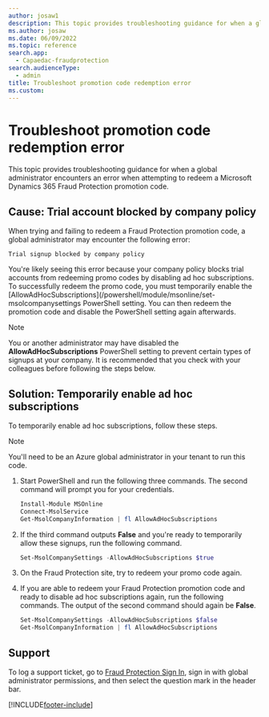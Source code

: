 ```yaml
---
author: josaw1
description: This topic provides troubleshooting guidance for when a global administrator encounters an error when attempting to redeem a Microsoft Dynamics 365 Fraud Protection promotion code.
ms.author: josaw
ms.date: 06/09/2022
ms.topic: reference
search.app: 
  - Capaedac-fraudprotection
search.audienceType:
  - admin
title: Troubleshoot promotion code redemption error
ms.custom:
---
```


# Troubleshoot promotion code redemption error

This topic provides troubleshooting guidance for when a global administrator encounters an error when attempting to redeem a Microsoft Dynamics 365 Fraud Protection promotion code.

## Cause: Trial account blocked by company policy

When trying and failing to redeem a Fraud Protection promotion code, a global administrator may encounter the following error: 

`Trial signup blocked by company policy`

You're likely seeing this error because your company policy blocks trial accounts from redeeming promo codes by disabling ad hoc subscriptions. To successfully redeem the promo code, you must temporarily enable the [AllowAdHocSubscriptions](/powershell/module/msonline/set-msolcompanysettings PowerShell setting. You can then redeem the promotion code and disable the PowerShell setting again afterwards.

> [!NOTE] 
> You or another administrator may have disabled the **AllowAdHocSubscriptions** PowerShell setting to prevent certain types of signups at your company. It is recommended that you check with your colleagues before following the steps below.

## Solution: Temporarily enable ad hoc subscriptions

To temporarily enable ad hoc subscriptions, follow these steps.

> [!NOTE]
> You'll need to be an Azure global administrator in your tenant to run this code.

1. Start PowerShell and run the following three commands. The second command will prompt you for your credentials.

    ```PowerShell
    Install-Module MSOnline
    Connect-MsolService
    Get-MsolCompanyInformation | fl AllowAdHocSubscriptions
    ```

1. If the third command outputs **False** and you're ready to temporarily allow these signups, run the following command.

    ```PowerShell
    Set-MsolCompanySettings -AllowAdHocSubscriptions $true
    ```

1. On the Fraud Protection site, try to redeem your promo code again.
1. If you are able to redeem your Fraud Protection promotion code and ready to disable ad hoc subscriptions again, run the following commands. The output of the second command should again be **False**.

    ```PowerShell
    Set-MsolCompanySettings -AllowAdHocSubscriptions $false
    Get-MsolCompanyInformation | fl AllowAdHocSubscriptions
    ```

## Support

To log a support ticket, go to [Fraud Protection Sign In](https://dfp.microsoft.com), sign in with global administrator permissions, and then select the question mark in the header bar.

[!INCLUDE[footer-include](includes/footer-banner.md)]
